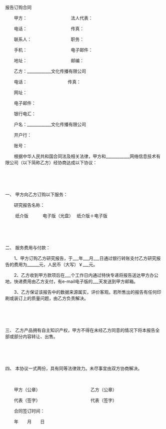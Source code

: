 



报告订购合同



 

　　甲方：　　　　　　　　　　法人代表：

　　电话：　　　　　　　　　　传真：

　　联系人：　　　　　　　　　职务：

　　手机：　　　　　　　　　　电子邮件：

　　地址：　　　　　　　　　　邮编：　　

　　乙方：____________文化传播有限公司

　　电话：　　　　　　　　　 传真：

　　网址：

　　电子邮件：

　　银行电汇：

　　户名：____________文化传播有限公司

　　开户行：

　　账号：　　

　　根据中华人民共和国合同法及相关法律，甲方和____________网络信息技术有限公司（以下简称乙方）经协商达成以下协议：

　　

　　

一、
甲方向乙方订购以下服务：

　　研究报告名称：

　　 纸介版　　　 电子版（光盘）　 纸介版＋电子版

　　

　　

二、
服务费用与付款：

　　1、甲方订购乙方研究报告，于___年___月___日通过银行转账支付乙方研究报告的费用为______元，人民币（大写）￥___元。

　　2、乙方收到甲方款项后在___个工作日内通过特快专递将报告送达甲方办公地，快递费用由乙方支付，有e-mail电子版的___天发送到甲方邮箱。

　　3、乙方保证该报告中的数据来源属实，评价客观。若所售出的报告有任何印刷或装订上的质量问题，由乙方负责解决。

　　

　　

三、
乙方产品拥有自主知识产权，甲方不得在未经乙方同意的情况下将本报告全部或部分内容转让、出售。

　　

　　

四、
本协议一式两份，具有同等法律效力。未尽事宜由双方协商解决。　　

　　

　　甲方（公章）　　　　　　　　　　　　乙方（公章）

　　代表（签字）　　　　　　　　　　　　代表（签字）　　

　　合同签订时间：　　　　

　　年　　月　　日